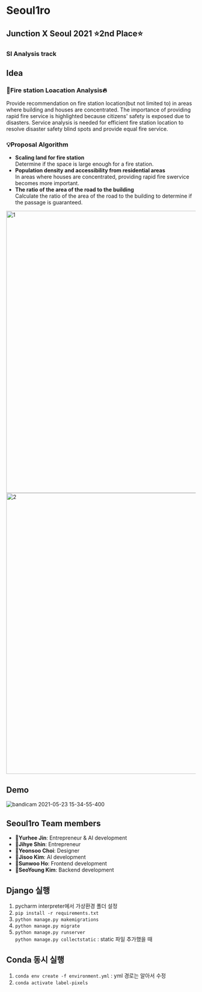 # Seoul1ro
## Junction X Seoul 2021 ⭐️2nd Place⭐️
### SI Analysis track  

## Idea  
### 🚒Fire station Loacation Analysis🔥  
Provide recommendation on fire station location(but not limited to) in areas where building and houses are concentrated.
The importance of providing rapid fire service is highlighted because citizens' safety is exposed due to disasters.
Service analysis is needed for efficient fire station location to resolve disaster safety blind spots and provide equal fire service.  

### 💡Proposal Algorithm  
* **Scaling land for fire station**  
Determine if the space is large enough for a fire station.  
* **Population density and accessibility from residential areas**  
In areas where houses are concentrated, providing rapid fire swervice becomes more important.  
* **The ratio of the area of the road to the building**  
Calculate the ratio of the area of the road to the building to determine if the passage is guaranteed.  

<img width="749" alt="1" src="https://user-images.githubusercontent.com/46364778/119251667-b34b6d80-bbe2-11eb-823a-35769adc8e8d.PNG">  

<img width="746" alt="2" src="https://user-images.githubusercontent.com/46364778/119251668-b47c9a80-bbe2-11eb-9302-ac91c2be45f9.PNG">  


## Demo  
![bandicam 2021-05-23 15-34-55-400](https://user-images.githubusercontent.com/46364778/119250693-d410c480-bbdc-11eb-898b-ef582fecd671.gif)  

## Seoul1ro Team members
* 🌲**Yurhee Jin**: Entrepreneur & AI development
* 🌲**Jihye Shin**: Entrepreneur
* 🌲**Yeonsoo Choi**: Designer
* 🌲**Jisoo Kim**: AI development
* 🌲**Sunwoo Ho**: Frontend development
* 🌲**SeoYoung Kim**: Backend development

## Django 실행
1. pycharm interpreter에서 가상환경 폴더 설정  
2. ```pip install -r requirements.txt```  
3. ```python manage.py makemigrations```  
4. ```python manage.py migrate```  
5. ```python manage.py runserver```  
```python manage.py collectstatic``` : static 파일 추가했을 때  

## Conda 동시 실행  
1. ```conda env create -f environment.yml``` : yml 경로는 알아서 수정  
2. ```conda activate label-pixels```
